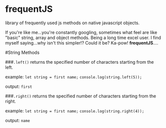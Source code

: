 # frequentJS
library of frequently used js methods on native javascript objects.

If you're like me...you're constantly googling, sometimes what feel are like "basic" string, array and object methods. Being a long time excel user. I find myself saying...why isn't this simpler!? Could it be? Ka-pow! **frequentJS**....



#String Methods

###`.left()` 
returns the specified number of characters starting from the left. 

example: `let string = first name;` `console.log(string.left(5));`

output: `first`


###`.right()` 
returns the specified number of characters starting from the right. 

example: `let string = first name;` `console.log(string.right(4));`

output: `name`
